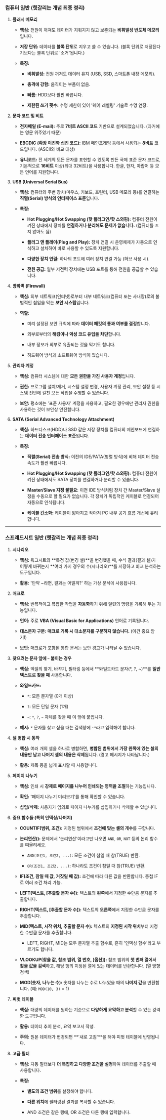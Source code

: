 ### **컴퓨터 일반 (헷갈리는 개념 최종 정리)**

1. **플래시 메모리**
    
    - **핵심:** 전원이 꺼져도 데이터가 지워지지 않고 보존되는 **비휘발성 반도체 메모리**입니다.
        
    - **저장 단위:** 데이터를 **블록 단위**로 지우고 쓸 수 있습니다. (블록 단위로 저장된다기보다는 블록 단위로 '소거'됩니다.)
        
    - **특징:**
        
        - **비휘발성:** 전원 꺼져도 데이터 유지 (USB, SSD, 스마트폰 내장 메모리).
            
        - **충격에 강함:** 움직이는 부품이 없음.
            
        - **빠름:** HDD보다 훨씬 빠릅니다.
            
        - **제한된 쓰기 횟수:** 수명 제한이 있어 '웨어 레벨링' 기술로 수명 연장.
            
2. **문자 코드 및 비트**
    
    - **전자메일 (E-mail):** 주로 **7비트 ASCII 코드** 기반으로 설계되었습니다. (과거에는 영문 위주였기 때문)
        
    - **EBCDIC (확장 이진화 십진 코드):** IBM 메인프레임 등에서 사용되는 **8비트** 코드입니다. (ASCII와 비교 대상)
        
    - **유니코드:** 전 세계의 모든 문자를 표현할 수 있도록 만든 국제 표준 문자 코드로, 기본적으로 **16비트** 이상(최대 32비트)을 사용합니다. 한글, 한자, 아랍어 등 모든 언어를 지원합니다.
        
3. **USB (Universal Serial Bus)**
    
    - **핵심:** 컴퓨터와 주변 장치(마우스, 키보드, 프린터, USB 메모리 등)를 연결하는 **직렬(Serial) 방식의 인터페이스 표준**입니다.
        
    - **특징:**
        
        - **Hot Plugging/Hot Swapping (핫 플러그인/핫 스와핑):** 컴퓨터 전원이 켜진 상태에서 장치를 **연결하거나 분리해도 문제가 없습니다.** (컴퓨터를 끄지 않아도 됨)
            
        - **플러그 앤 플레이(Plug and Play):** 장치 연결 시 운영체제가 자동으로 인식하고 설치하여 바로 사용할 수 있도록 지원합니다.
            
        - **다양한 장치 연결:** 하나의 포트에 여러 장치 연결 가능 (허브 사용 시).
            
        - **전원 공급:** 일부 저전력 장치에는 USB 포트를 통해 전원을 공급할 수 있습니다.
            
4. **방화벽 (Firewall)**
    
    - **핵심:** 외부 네트워크(인터넷)로부터 내부 네트워크(컴퓨터 또는 사내망)로의 불법적인 침입을 막는 **보안 시스템**입니다.
        
    - **역할:**
        
        - 미리 설정된 보안 규칙에 따라 **데이터 패킷의 통과 여부를 결정**합니다.
            
        - 외부로부터의 **해킹이나 악성 코드 유입을 차단**합니다.
            
        - 내부 정보가 외부로 유출되는 것을 막기도 합니다.
            
        - 하드웨어 방식과 소프트웨어 방식이 있습니다.
            
5. **관리자 계정**
    
    - **핵심:** 컴퓨터 시스템에 대한 **모든 권한을 가진 사용자 계정**입니다.
        
    - **권한:** 프로그램 설치/제거, 시스템 설정 변경, 사용자 계정 관리, 보안 설정 등 시스템 전반에 걸친 모든 작업을 수행할 수 있습니다.
        
    - **보안:** 평소에는 '표준 사용자' 계정을 사용하고, 필요한 경우에만 관리자 권한을 사용하는 것이 보안상 안전합니다.
        
6. **SATA (Serial Advanced Technology Attachment)**
    
    - **핵심:** 하드디스크(HDD)나 SSD 같은 저장 장치를 컴퓨터의 메인보드에 연결하는 **데이터 전송 인터페이스 표준**입니다.
        
    - **특징:**
        
        - **직렬(Serial) 전송 방식:** 이전의 IDE/PATA(병렬 방식)에 비해 데이터 전송 속도가 훨씬 빠릅니다.
            
        - **Hot Plugging/Hot Swapping (핫 플러그인/핫 스와핑):** 컴퓨터 전원이 켜진 상태에서도 SATA 장치를 연결하거나 분리할 수 있습니다.
            
        - **Master/Slave 지정 불필요:** 이전 IDE 방식처럼 장치 간 Master/Slave 설정을 수동으로 할 필요가 없습니다. 각 장치가 독립적인 케이블로 연결되어 자동으로 인식됩니다.
            
        - **케이블 간소화:** 케이블이 얇아지고 작아져 PC 내부 공기 흐름 개선에 유리합니다.
            

---

### **스프레드시트 일반 (헷갈리는 개념 최종 정리)**

1. **시나리오**
    
    - **핵심:** 워크시트의 **특정 값(변경 셀)**을 변경했을 때, 수식 결과(결과 셀)가 어떻게 바뀌는지 **여러 가지 경우의 수(시나리오)**를 저장하고 비교 분석하는 도구입니다.
        
    - **활용:** '만약 ~라면, 결과는 어떨까?' 하는 가상 분석에 사용됩니다.
        
2. **매크로**
    
    - **핵심:** 반복적이고 복잡한 작업을 **자동화**하기 위해 일련의 명령을 기록해 두는 기능입니다.
        
    - **언어:** 주로 **VBA (Visual Basic for Applications)** 언어로 기록됩니다.
        
    - **대소문자 구분:** **매크로 기록 시 대소문자를 구분하지 않습니다.** (이건 중요 암기!)
        
    - **보안:** 매크로가 포함된 통합 문서는 보안 경고가 나타날 수 있습니다.
        
3. **찾으려는 문자 앞에 `~` 붙이는 경우**
    
    - **핵심:** 엑셀의 찾기, 바꾸기, 필터링 등에서 **와일드카드 문자(*, ?, ~)**를 **일반 텍스트로 찾을 때** 사용합니다.
        
    - **와일드카드:**
        
        - `*`: 모든 문자열 (0개 이상)
            
        - `?`: 모든 단일 문자 (1개)
            
        - `~`: `*`, `?`, `~` 자체를 찾을 때 이 앞에 붙입니다.
            
    - **예시:** `*` 문자를 찾고 싶을 때는 검색창에 `~*`라고 입력해야 합니다.
        
4. **셀 병합 시 동작**
    
    - **핵심:** 여러 개의 셀을 하나로 병합하면, **병합된 범위에서 가장 왼쪽에 있는 셀의 내용만 남고 나머지 셀의 내용은 삭제**됩니다. (경고 메시지가 나타납니다.)
        
    - **활용:** 제목 등을 넓게 표시할 때 사용합니다.
        
5. **페이지 나누기**
    
    - **핵심:** 인쇄 시 **강제로 페이지를 나누어 인쇄되는 영역을 조절**하는 기능입니다.
        
    - **확인:** '페이지 나누기 미리보기'를 통해 확인할 수 있습니다.
        
    - **삽입/삭제:** 사용자가 임의로 페이지 나누기를 삽입하거나 삭제할 수 있습니다.
        
6. **중요 함수들 (특히 인덱싱/나머지)**
    
    - **COUNTIF(범위, 조건):** 지정된 범위에서 **조건에 맞는 셀의 개수**를 구합니다.
        
    - **논리연산():** 문제에서 '논리연산'이라고만 나오면 `AND`, `OR`, `NOT` 등의 논리 함수를 떠올리세요.
        
        - `AND(조건1, 조건2, ...)`: 모든 조건이 참일 때 참(TRUE) 반환.
            
        - `OR(조건1, 조건2, ...)`: 하나라도 조건이 참일 때 참(TRUE) 반환.
            
    - **IF(조건, 참일 때 값, 거짓일 때 값):** 조건에 따라 다른 값을 반환합니다. 중첩 IF로 여러 조건 처리 가능.
        
    - **LEFT(텍스트, [추출할 문자 수]):** 텍스트의 **왼쪽**에서 지정한 수만큼 문자를 추출합니다.
        
    - **RIGHT(텍스트, [추출할 문자 수]):** 텍스트의 **오른쪽**에서 지정한 수만큼 문자를 추출합니다.
        
    - **MID(텍스트, 시작 위치, 추출할 문자 수):** 텍스트의 **지정된 시작 위치**부터 지정한 수만큼 문자를 추출합니다.
        
        - LEFT, RIGHT, MID는 모두 문자열 추출 함수로, 흔히 '인덱싱 함수'라고 부르기도 합니다.
            
    - **VLOOKUP(찾을 값, 참조 범위, 열 번호, [옵션]):** 참조 범위의 **첫 번째 열에서 찾을 값을 검색**하고, 해당 행의 지정된 열에 있는 데이터를 반환합니다. (열 방향 검색)
        
    - **MOD(숫자, 나누는 수):** 숫자를 나누는 수로 나누었을 때의 **나머지 값**을 반환합니다. (예: `MOD(10, 3)` = 1)
        
7. **피벗 테이블**
    
    - **핵심:** 대량의 데이터를 원하는 기준으로 **다양하게 요약하고 분석**할 수 있는 강력한 도구입니다.
        
    - **활용:** 데이터 추이 분석, 요약 보고서 작성.
        
    - **주의:** 원본 데이터가 변경되면 **'새로 고침'**을 해야 피벗 테이블에 반영됩니다.
        
8. **고급 필터**
    
    - **핵심:** 자동 필터보다 **더 복잡하고 다양한 조건을 설정**하여 데이터를 추출할 때 사용합니다.
        
    - **특징:**
        
        - **별도의 조건 범위**를 설정해야 합니다.
            
        - **다른 위치**에 필터링된 결과를 복사할 수 있습니다.
            
        - AND 조건은 같은 행에, OR 조건은 다른 행에 입력합니다.